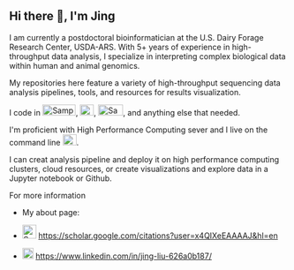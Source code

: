 ## Hi there 👋, I'm Jing

I am currently a postdoctoral bioinformatician at the U.S. Dairy Forage Research Center, USDA-ARS. With 5+ years of experience in high-throughput data analysis, I specialize in interpreting complex biological data within human and animal genomics. 

My repositories here feature a variety of high-throughput sequencing data analysis pipelines, tools, and resources for results visualization.

I code in <img src="https://groverj3.github.io/images/Python-Logo.png" alt="Sample Image" width="60" height="20">, <img src="https://groverj3.github.io/images/Rlogo.png" alt="Sample Image" width="25" height="20">, <img src="https://groverj3.github.io/images/BASH_logo-transparent-bg-color.png" alt="Sample Image" width="45" height="20">, and anything else that needed.

I'm proficient with High Performance Computing sever and I live on the command line <img src="https://encrypted-tbn0.gstatic.com/images?q=tbn:ANd9GcTgRDDIHlAzTJaQZfqrcAk1XC3c5JS35S8p9Q&s" alt="Sample Image" width="25" height="20">.

I can creat analysis pipeline and deploy it on high performance computing clusters, cloud resources, or create visualizations and explore data in a Jupyter notebook or Github.

For more information

* My about page: 

* <img src="https://encrypted-tbn0.gstatic.com/images?q=tbn:ANd9GcT0YLxt5Uqwk-sG71onlUhqvXWykC40mR48Nw&s" alt="Sample Image" width="25" height="25"> https://scholar.google.com/citations?user=x4QIXeEAAAAJ&hl=en

* <img src="https://upload.wikimedia.org/wikipedia/commons/thumb/c/ca/LinkedIn_logo_initials.png/640px-LinkedIn_logo_initials.png" alt="Sample Image" width="20" height="20">  https://www.linkedin.com/in/jing-liu-626a0b187/

